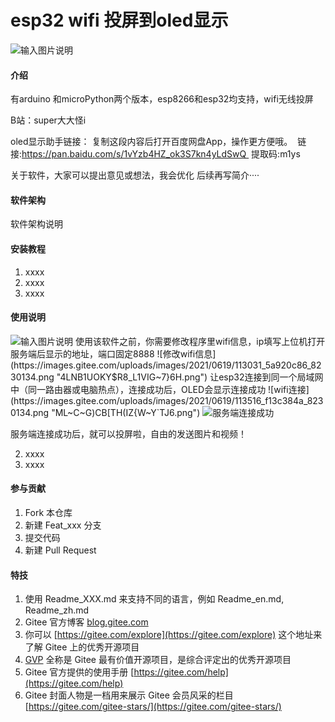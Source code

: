 # esp32 wifi 投屏到oled显示
![输入图片说明](https://images.gitee.com/uploads/images/2021/0618/220421_c973b67e_8230134.jpeg "DEF36BFE50827F5CBBBB3FA28807F911.jpg")
#### 介绍
有arduino 和microPython两个版本，esp8266和esp32均支持，wifi无线投屏

B站：super大大怪i

oled显示助手链接：
复制这段内容后打开百度网盘App，操作更方便哦。 
链接:https://pan.baidu.com/s/1vYzb4HZ_ok3S7kn4yLdSwQ 
提取码:m1ys

关于软件，大家可以提出意见或想法，我会优化
后续再写简介····


#### 软件架构
软件架构说明


#### 安装教程

1.  xxxx
2.  xxxx
3.  xxxx

#### 使用说明
![输入图片说明](https://images.gitee.com/uploads/images/2021/0619/111937_b159057d_8230134.png "J@019IC`NFC2@9SKC~M$RPS.png")
使用该软件之前，你需要修改程序里wifi信息，ip填写上位机打开服务端后显示的地址，端口固定8888
![修改wifi信息](https://images.gitee.com/uploads/images/2021/0619/113031_5a920c86_8230134.png "4LNB1UOKY$R8_L1VIG~7}6H.png")
让esp32连接到同一个局域网中（同一路由器或电脑热点），连接成功后，OLED会显示连接成功
![wifi连接](https://images.gitee.com/uploads/images/2021/0619/113516_f13c384a_8230134.png "ML~C~G)CB[TH(IZ{W~Y`TJ6.png")
![服务端连接成功](https://images.gitee.com/uploads/images/2021/0619/113239_73ba6e47_8230134.png "OUHT[)UOZ4_`{Z]LZKNUDZI.png")

服务端连接成功后，就可以投屏啦，自由的发送图片和视频！

2.  xxxx
3.  xxxx

#### 参与贡献

1.  Fork 本仓库
2.  新建 Feat_xxx 分支
3.  提交代码
4.  新建 Pull Request


#### 特技

1.  使用 Readme\_XXX.md 来支持不同的语言，例如 Readme\_en.md, Readme\_zh.md
2.  Gitee 官方博客 [blog.gitee.com](https://blog.gitee.com)
3.  你可以 [https://gitee.com/explore](https://gitee.com/explore) 这个地址来了解 Gitee 上的优秀开源项目
4.  [GVP](https://gitee.com/gvp) 全称是 Gitee 最有价值开源项目，是综合评定出的优秀开源项目
5.  Gitee 官方提供的使用手册 [https://gitee.com/help](https://gitee.com/help)
6.  Gitee 封面人物是一档用来展示 Gitee 会员风采的栏目 [https://gitee.com/gitee-stars/](https://gitee.com/gitee-stars/)
